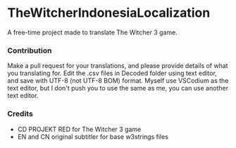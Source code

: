 # TheWitcherIndonesiaLocalization

A free-time project made to translate The Witcher 3 game.

### Contribution

Make a pull request for your translations, and please provide details of what you translating for.
Edit the .csv files in Decoded folder using text editor, and save with UTF-8 (not UTF-8 BOM) format. Myself use VSCodium as the text editor, but I don't push you to use the same as me, you can use another text editor.

### Credits
- CD PROJEKT RED for The Witcher 3 game
- EN and CN original subtitler for base w3strings files
